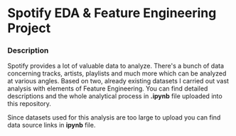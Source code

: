 # Spotify EDA & Feature Engineering Project

### Description
Spotify provides a lot of valuable data to analyze. There's a bunch of data concerning tracks, artists, playlists and much more which can be analyzed at various angles. Based on two, already existing datasets I carried out vast analysis with elements of Feature Engineering. You can find detailed descriptions and the whole analytical process in **.ipynb** file uploaded into this repository.

Since datasets used for this analysis are too large to upload you can find data source links in **ipynb** file.

